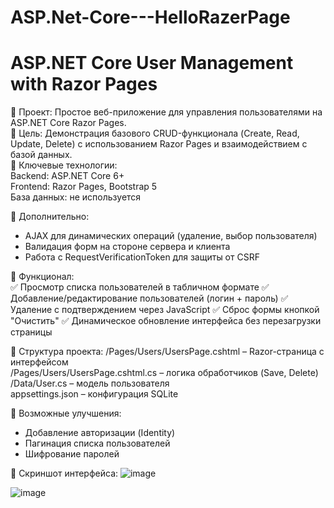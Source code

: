 # ASP.Net-Core---HelloRazerPage
ASP.NET Core User Management with Razor Pages
===
🔹 Проект: Простое веб-приложение для управления пользователями на ASP.NET Core Razor Pages. <br />
🔹 Цель: Демонстрация базового CRUD-функционала (Create, Read, Update, Delete) с использованием Razor Pages и взаимодействием с базой данных. <br />
🔹 Ключевые технологии: <br />
Backend: ASP.NET Core 6+ <br />
Frontend: Razor Pages, Bootstrap 5 <br />
База данных: не используется <br />

🔹 Дополнительно:
- AJAX для динамических операций (удаление, выбор пользователя)
- Валидация форм на стороне сервера и клиента
- Работа с RequestVerificationToken для защиты от CSRF

🔹 Функционал: <br>
✅ Просмотр списка пользователей в табличном формате
✅ Добавление/редактирование пользователей (логин + пароль)
✅ Удаление с подтверждением через JavaScript
✅ Сброс формы кнопкой "Очистить"
✅ Динамическое обновление интерфейса без перезагрузки страницы

🔹 Структура проекта:
/Pages/Users/UsersPage.cshtml – Razor-страница с интерфейсом <br />
/Pages/Users/UsersPage.cshtml.cs – логика обработчиков (Save, Delete) <br />
/Data/User.cs – модель пользователя <br />
appsettings.json – конфигурация SQLite <br />

🔹 Возможные улучшения:
- Добавление авторизации (Identity)
- Пагинация списка пользователей
- Шифрование паролей
    
🔹 Скриншот интерфейса:
![image](https://github.com/user-attachments/assets/e85bfc02-46e5-4fba-8a39-74f45b9f12b8)

![image](https://github.com/user-attachments/assets/bf5fb65c-a889-4e69-a7ea-949f6479a6ca)


